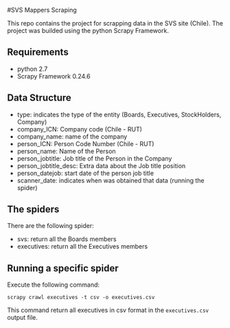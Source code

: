#SVS Mappers Scraping

This repo contains the project for scrapping data in the SVS site (Chile).
The project was builded using the python Scrapy Framework.

## Requirements

* python 2.7
* Scrapy Framework 0.24.6

## Data Structure

* type: indicates the type of the entity (Boards, Executives, StockHolders, Company)
* company_ICN: Company code (Chile - RUT)
* company_name: name of the company
* person_ICN: Person Code Number (Chile - RUT)
* person_name: Name of the Person
* person_jobtitle: Job title of the Person in the Company
* person_jobtitle_desc: Extra data about the Job title position
* person_datejob: start date of the person job title
* scanner_date: indicates when was obtained that data (running the spider)

## The spiders

There are the following spider:
* svs: return all the Boards members
* executives: return all the Executives members


## Running a specific spider

Execute the following command:

``scrapy crawl executives -t csv -o executives.csv``

This command return all executives in csv format in the ``executives.csv`` output file.

